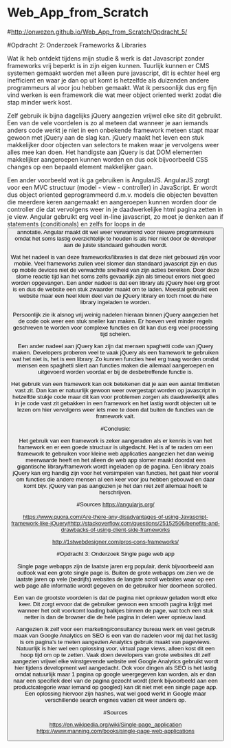 # Web_App_from_Scratch
#http://onwezen.github.io/Web_App_from_Scratch/Opdracht_5/

#Opdracht 2: Onderzoek Frameworks & Libraries

Wat ik heb ontdekt tijdens mijn studie & werk is dat Javascript zonder frameworks
vrij beperkt is in zijn eigen kunnen. Tuurlijk kunnen er CMS systemen gemaakt worden
met alleen pure javascript, dit is echter heel erg inefficient en waar je dan op uit komt
is hetzelfde als duizenden andere programmeurs al voor jou hebben gemaakt. Wat ik persoonlijk
dus erg fijn vind werken is een framework die wat meer object oriented werkt zodat die stap
minder werk kost.

Zelf gebruik ik bijna dagelijks jQuery aangezien vrijwel elke site dit gebruikt. Een van de vele
voordelen is zo al meteen dat wanneer je aan iemands anders code werkt je niet in een onbekende
framework meteen stapt maar gewoon met jQuery aan de slag kan. jQuery maakt het leven een stuk makkelijker
door objecten van selectors te maken waar je vervolgens weer alles mee kan doen. Het handigste aan jQuery
is dat DOM elementen makkelijker aangeroepen kunnen worden en dus ook bijvoorbeeld CSS changes op een bepaald
element makkelijker gaan.

Een ander voorbeeld wat ik ga gebruiken is AngularJS. AngularJS zorgt voor een MVC structuur
(model - view - controller) in JavaScript. Er wordt dus object oriented geprogrammeerd d.m.v. models
die objecten bevatten die meerdere keren aangemaakt en aangeroepen kunnen worden door de controller
die dat vervolgens weer in je daadwerkelijke html pagina zetten in je view. Angular gebruikt erg veel
in-line javascript, zo moet je denken aan if statements (conditionals) en zelfs for loops in de <button> annotatie. 
Angular maakt dit wel weer verwarrend voor nieuwe programmeurs omdat het soms lastig overzichtelijk te houden is
als hier niet door de developer aan de juiste standaard gehouden wordt. 

Wat het nadeel is van deze frameworks/libraries is dat deze niet gebouwd zijn voor mobile.
Veel frameworks zullen veel slomer dan standaard javascript zijn en dus op mobile devices
niet de verwachtte snelheid van zijn acties bereiken. Door deze slome reactie tijd kan het soms
zelfs gevaarlijk zijn als timeout errors niet goed worden opgevangen. Een ander nadeel is dat een
library als jQuery heel erg groot is en dus de website een stuk zwaarder maakt om te laden. Meestal gebruikt
een website maar een heel klein deel van de jQuery library en toch moet de hele library ingeladen te worden.

Persoonlijk zie ik alsnog vrij weinig nadelen hieraan binnen jQuery aangezien het de code ook weer een stuk sneller
kan maken. Er hoeven veel minder regels geschreven te worden voor complexe functies en dit kan dus erg veel processing
tijd schelen.

Een ander nadeel aan jQuery kan zijn dat mensen spaghetti code van jQuery maken. Developers proberen veel te vaak
jQuery als een framework te gebruiken wat het niet is, het is een library. Zo kunnen functies heel erg traag worden
omdat mensen een spaghetti sliert aan functies maken die allemaal aangeroepen en uitgevoerd worden voordat er bij de 
desbetreffende functie is.

Het gebruik van een framework kan ook betekenen dat je aan een aantal limitieten vast zit. Dan kan er natuurlijk gewoon weer
overgestapt worden op javascript in hetzelfde stukje code maar dit kan voor problemen zorgen als daadwerkelijk alles in je code 
vast zit gebakken in een framework en het lastig wordt objecten uit te lezen om hier vervolgens weer iets mee te doen dat buiten
de functies van de framework valt.


#Conclusie:

Het gebruik van een framework is zeker aangeraden als er kennis is van het framework en er een goede structuur is uitgedacht.
Het is af te raden om een framework te gebruiken voor kleine web applicaties aangezien het dan weinig meerwaarde heeft en het
alleen de web app slomer maakt doordat een gigantische library/framework wordt ingeladen op de pagina.
Een library zoals jQuery kan erg handig zijn voor het versimpelen van functies, het gaat hier vooral om functies die andere
mensen al een keer voor jou hebben gebouwd en daar komt bijv. jQuery van pas aangezien je het dan niet zelf allemaal hoeft te herschrijven.


#Sources
https://angularjs.org/

https://www.quora.com/Are-there-any-disadvantages-of-using-Javascript-framework-like-jQuery#http://stackoverflow.com/questions/25152506/benefits-and-drawbacks-of-using-client-side-frameworks

http://1stwebdesigner.com/pros-cons-frameworks/

#Opdracht 3: Onderzoek Single page web app

Single page webapps zijn de laatste jaren erg populair, denk bijvoorbeeld aan outlook wat een grote single page is.
Buiten de grote webapps om zien we de laatste jaren op vele (bedrijfs) websites de langste scroll websites waar op een
web page alle informatie wordt gegeven en de gebruiker hier doorheen scrolled.

Een van de grootste voordelen is dat de pagina niet opnieuw geladen wordt elke keer. Dit zorgt ervoor dat de gebruiker
gewoon een smooth pagina krijgt met wanneer het ooit voorkomt loading balkjes binnen de page, wat toch een stuk netter is
dan de browser die de hele pagina in delen weer opnieuw laad.

Aangezien ik zelf voor een marketing/consultancy bureau werk en veel gebruik maak van Google Analytics en SEO is een van de nadelen
voor mij dat het lastig is om pagina's te meten aangezien Analytics gebruik maakt van pageviews. Natuurlijk is hier wel een oplossing voor,
virtual page views, alleen kost dit een hoop tijd om op te zetten. Vaak doen developers van grote websites dit zelf aangezien vrijwel elke winstgevende website
wel Google Analytics gebruikt wordt hier tijdens development wel aangedacht. Ook voor dingen als SEO is het lastig omdat natuurlijk maar 1 pagina op google weergegeven
kan worden, als er dan naar een specifiek deel van de pagina gezocht wordt (denk bijvoorbeeld aan een productcategorie waar iemand op googled) kan dit niet met een single page app.
Een oplossing hiervoor zijn hashes, wat wel goed werkt in Google maar verschillende search engines vatten dit weer anders op.

#Sources

https://en.wikipedia.org/wiki/Single-page_application
https://www.manning.com/books/single-page-web-applications